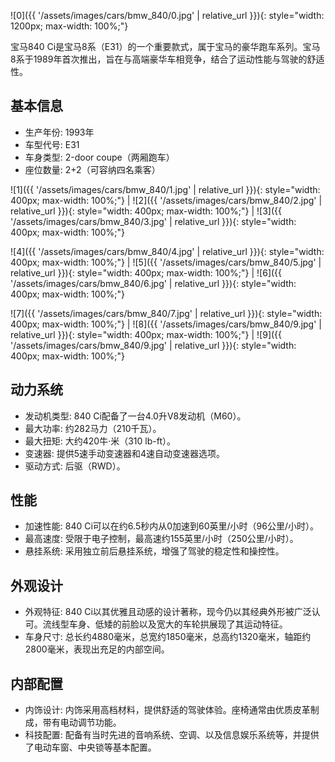 

![0]({{ '/assets/images/cars/bmw_840/0.jpg' | relative_url }}){: style="width: 1200px; max-width: 100%;"}

宝马840 Ci是宝马8系（E31）的一个重要款式，属于宝马的豪华跑车系列。宝马8系于1989年首次推出，旨在与高端豪华车相竞争，结合了运动性能与驾驶的舒适性。

## 基本信息

* 生产年份: 1993年
* 车型代号: E31
* 车身类型: 2-door coupe（两厢跑车）
* 座位数量: 2+2（可容纳四名乘客）

![1]({{ '/assets/images/cars/bmw_840/1.jpg' | relative_url }}){: style="width: 400px; max-width: 100%;"} | ![2]({{ '/assets/images/cars/bmw_840/2.jpg' | relative_url }}){: style="width: 400px; max-width: 100%;"} | ![3]({{ '/assets/images/cars/bmw_840/3.jpg' | relative_url }}){: style="width: 400px; max-width: 100%;"}

![4]({{ '/assets/images/cars/bmw_840/4.jpg' | relative_url }}){: style="width: 400px; max-width: 100%;"} | ![5]({{ '/assets/images/cars/bmw_840/5.jpg' | relative_url }}){: style="width: 400px; max-width: 100%;"} | ![6]({{ '/assets/images/cars/bmw_840/6.jpg' | relative_url }}){: style="width: 400px; max-width: 100%;"}

![7]({{ '/assets/images/cars/bmw_840/7.jpg' | relative_url }}){: style="width: 400px; max-width: 100%;"} | ![8]({{ '/assets/images/cars/bmw_840/9.jpg' | relative_url }}){: style="width: 400px; max-width: 100%;"} | ![9]({{ '/assets/images/cars/bmw_840/9.jpg' | relative_url }}){: style="width: 400px; max-width: 100%;"}

## 动力系统

* 发动机类型: 840 Ci配备了一台4.0升V8发动机（M60）。
* 最大功率: 约282马力（210千瓦）。
* 最大扭矩: 大约420牛·米（310 lb-ft）。
* 变速器: 提供5速手动变速器和4速自动变速器选项。
* 驱动方式: 后驱（RWD）。

## 性能

* 加速性能: 840 Ci可以在约6.5秒内从0加速到60英里/小时（96公里/小时）。
* 最高速度: 受限于电子控制，最高速约155英里/小时（250公里/小时）。
* 悬挂系统: 采用独立前后悬挂系统，增强了驾驶的稳定性和操控性。

## 外观设计

* 外观特征: 840 Ci以其优雅且动感的设计著称，现今仍以其经典外形被广泛认可。流线型车身、低矮的前脸以及宽大的车轮拱展现了其运动特征。
* 车身尺寸: 总长约4880毫米，总宽约1850毫米，总高约1320毫米，轴距约2800毫米，表现出充足的内部空间。


## 内部配置

* 内饰设计: 内饰采用高档材料，提供舒适的驾驶体验。座椅通常由优质皮革制成，带有电动调节功能。
* 科技配置: 配备有当时先进的音响系统、空调、以及信息娱乐系统等，并提供了电动车窗、中央锁等基本配置。
